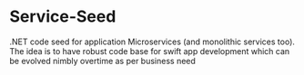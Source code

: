 # Service-Seed
.NET code seed for application Microservices (and monolithic services too). The idea is to have robust code base for swift app development which can be evolved nimbly overtime as per business need  
